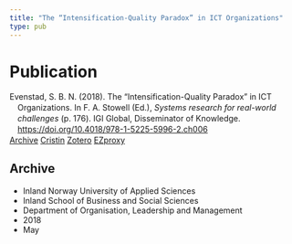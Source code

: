 ```yaml
---
title: "The “Intensification-Quality Paradox” in ICT Organizations"
type: pub
---
```

<h1>Publication</h1>
<article id="csl-bib-container-QLFBDMPZ" class="csl-bib-container">
  <div class="csl-bib-body" style="line-height: 1.35; padding-left: 1em; text-indent:-1em;">
  <div class="csl-entry">Evenstad, S. B. N. (2018). The &#x201C;Intensification-Quality Paradox&#x201D; in ICT Organizations. In F. A. Stowell (Ed.), <i>Systems research for real-world challenges</i> (p. 176). IGI Global, Disseminator of Knowledge. <a href="https://doi.org/10.4018/978-1-5225-5996-2.ch006">https://doi.org/10.4018/978-1-5225-5996-2.ch006</a></div>
</div>
  <div class="csl-bib-buttons">
    <a href="#taxonomy-article-QLFBDMPZ" class="csl-bib-button">Archive</a>
    <a href="https://app.cristin.no/results/show.jsf?id=1584781" alt="Cristin URL" class="csl-bib-button">Cristin</a>
    <a href="http://zotero.org/groups/5022929/items/QLFBDMPZ" alt="Zotero URL" class="csl-bib-button">Zotero</a>
    <a href="http://ezproxy.inn.no/login?url=https://doi.org/10.4018/978-1-5225-5996-2.ch006" class="csl-bib-button">EZproxy</a>
  </div>
  <div id="csl-bib-meta-container-QLFBDMPZ"></div>
</article>
<div id="csl-bib-meta-QLFBDMPZ" class="csl-bib-meta">
  <article id="taxonomy-article-QLFBDMPZ" class="taxonomy-article">
    <h1>Archive</h1>
    <ul>
      <li>Inland Norway University of Applied Sciences</li>
      <li>Inland School of Business and Social Sciences</li>
      <li>Department of Organisation, Leadership and Management</li>
      <li>2018</li>
      <li>May</li>
    </ul>
  </article>
</div>
